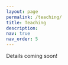 ```yaml
---
layout: page
permalink: /teaching/
title: Teaching
description: 
nav: true
nav_order: 5
---
```


Details coming soon!
